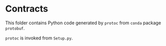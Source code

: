 # Contracts

This folder contains Python code generated by `protoc` from `conda` package `protobuf`.

`protoc` is invoked from `Setup.py`.
